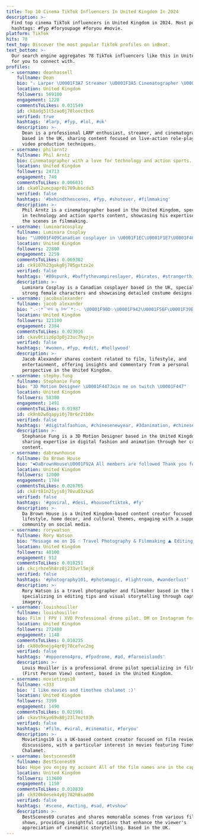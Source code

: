 ```yaml
---
title: Top 10 Cinema TikTok Influencers In United Kingdom In 2024
description: >-
  Find top cinema TikTok influencers in United Kingdom in 2024. Most popular
  hashtags: #fyp #foryoupage #foryou #movie.
platform: TikTok
hits: 78
text_top: Discover the most popular TikTok profiles on inBeat.
text_bottom: >-
  Our search engine aggregates 78 TikTok influencers like this in United Kingdom
  for you to connect with.
profiles:
  - username: deanhassell
    fullname: Dean
    bio: "⚔️ Larper \U0001F3A7 Streamer \U0001F3A5 Cinematographer \U0001F48C deanhassell@bytesizedtalent.com"
    location: United Kingdom
    followers: 569100
    engagement: 1228
    commentsToLikes: 0.031549
    id: ck8adg51t5zao0j78lovctbc6
    verified: true
    hashtags: '#larp, #fyp, #lol, #uk'
    description: >-
      Dean is a professional LARP enthusiast, streamer, and cinematographer
      based in the UK, sharing content focused on live-action role-playing and
      video production techniques.
  - username: philarntz
    fullname: Phil Arntz
    bio: Cinematographer with a love for technology and action sports.
    location: United Kingdom
    followers: 24713
    engagement: 740
    commentsToLikes: 0.006031
    id: cka0l2umcpapr0i789ubscdu3
    verified: false
    hashtags: '#behindthescenes, #fyp, #shotover, #filmmaking'
    description: >-
      Phil Arntz is a cinematographer based in the United Kingdom, specializing
      in technology and action sports content, showcasing his expertise behind
      the scenes in filmmaking.
  - username: luminaracosplay
    fullname: Luminara Cosplay
    bio: "\U0001F409Canadian cosplayer in \U0001F1EC\U0001F1E7\U0001F409 ⚔Strong female character enthusiast⚔ ❌spam likes❌"
    location: United Kingdom
    followers: 22800
    engagement: 2259
    commentsToLikes: 0.069302
    id: ck9107h23gokg0j785gxtzx2e
    verified: false
    hashtags: '#80spunk, #buffythevampireslayer, #birates, #strangerthings'
    description: >-
      Luminara Cosplay is a Canadian cosplayer based in the UK, specializing in
      strong female characters and showcasing detailed costume designs.
  - username: jacobxalexander
    fullname: jacob alexander
    bio: ".·:*¨༺ ♍︎ ༻¨*:·. \U0001F90D✨\U0001F942\U0001F56F\U0001F39E⚜️\U0001F461 him / he spam like = blocked"
    location: United Kingdom
    followers: 121100
    engagement: 2384
    commentsToLikes: 0.023016
    id: ckav0tiiz6p3p0j23uc7hyzjn
    verified: false
    hashtags: '#women, #fyp, #edit, #hollywood'
    description: >-
      Jacob Alexander shares content related to film, lifestyle, and
      entertainment, offering insights and commentary from a personal
      perspective in the United Kingdom.
  - username: stephy.fung
    fullname: Stephanie Fung
    bio: "3D Motion Designer \U0001F447Join me on twitch \U0001F447"
    location: United Kingdom
    followers: 58300
    engagement: 1491
    commentsToLikes: 0.01987
    id: ck9nb2w8qapyi0j78r6r2tb0x
    verified: false
    hashtags: '#digitalfashion, #chinesenewyear, #3danimation, #chinesefashion'
    description: >-
      Stephanie Fung is a 3D Motion Designer based in the United Kingdom,
      sharing expertise in digital fashion and animation through her creative
      content.
  - username: dabrownhouse
    fullname: Da Brown House
    bio: "❤️DaBrownHouse\U0001F92A All members are followed Thank you for all the support ❤️"
    location: United Kingdom
    followers: 12000
    engagement: 1784
    commentsToLikes: 0.026705
    id: ck8rt81n21yjs0j78vu03zka5
    verified: false
    hashtags: '#goviral, #desi, #houseoftiktok, #fy'
    description: >-
      Da Brown House is a United Kingdom-based content creator focused on
      lifestyle, home decor, and cultural themes, engaging with a supportive
      community on social media.
  - username: rorywatson_
    fullname: Rory Watson
    bio: "Message me on IG ☝️ Travel Photography & Filmmaking ⛰ Editing Tips \U0001F5A5"
    location: United Kingdom
    followers: 40100
    engagement: 912
    commentsToLikes: 0.018251
    id: ckcjrhze5h8rz0j233vrl5mj8
    verified: false
    hashtags: '#photography101, #photomagic, #lightroom, #wanderlust'
    description: >-
      Rory Watson is a travel photographer and filmmaker based in the UK,
      specializing in editing tips and visual storytelling through captivating
      imagery.
  - username: louishouiller
    fullname: louishouiller
    bio: Film | FPV | XVO Professional drone pilot. DM on Instagram for enquiries!
    location: United Kingdom
    followers: 272400
    engagement: 1148
    commentsToLikes: 0.010235
    id: ck80o9nejg4qr0j78cefvc2ng
    verified: false
    hashtags: '#opporeno4pro, #fpvdrone, #ad, #faroeislands'
    description: >-
      Louis Houiller is a professional drone pilot specializing in film and FPV
      (First Person View) content, based in the United Kingdom.
  - username: movietings10
    fullname: <333
    bio: 'I like movies and timothee chalamet :)'
    location: United Kingdom
    followers: 7399
    engagement: 1490
    commentsToLikes: 0.021991
    id: ckavthkyo69v80j23l7mzt03h
    verified: false
    hashtags: '#film, #viral, #cinematic, #foryou'
    description: >-
      Movietings10 is a UK-based content creator focused on film reviews and
      discussions, with a particular interest in movies featuring Timothée
      Chalamet.
  - username: bestscenes69
    fullname: BestScenes69
    bio: Hope you enjoy my account All of the film names are in the caption
    location: United Kingdom
    followers: 113600
    engagement: 1150
    commentsToLikes: 0.010839
    id: ck920k0esek4y0j782h8sad00
    verified: false
    hashtags: '#scene, #acting, #sad, #tvshow'
    description: >-
      BestScenes69 curates and shares memorable scenes from various films and TV
      shows, providing insightful captions that enhance the viewer's
      appreciation of cinematic storytelling. Based in the UK.
---
```



